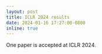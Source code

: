 ```yaml
---
layout: post
title: ICLR 2024 results
date: 2024-01-16 17:27:00-0800
inline: true
---
```


One paper is accepted at ICLR 2024.
